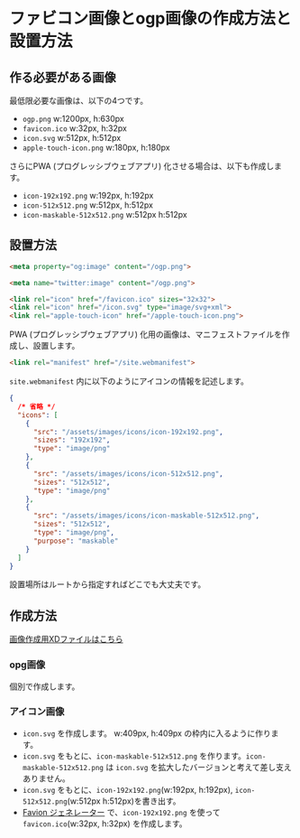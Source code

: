 # ファビコン画像とogp画像の作成方法と設置方法

## 作る必要がある画像

最低限必要な画像は、以下の4つです。

- `ogp.png` w:1200px, h:630px
- `favicon.ico` w:32px, h:32px
- `icon.svg` w:512px, h:512px
- `apple-touch-icon.png` w:180px, h:180px

さらにPWA (プログレッシブウェブアプリ) 化させる場合は、以下も作成します。

- `icon-192x192.png` w:192px, h:192px
- `icon-512x512.png` w:512px, h:512px
- `icon-maskable-512x512.png` w:512px h:512px

## 設置方法

```html
<meta property="og:image" content="/ogp.png">

<meta name="twitter:image" content="/ogp.png">

<link rel="icon" href="/favicon.ico" sizes="32x32">
<link rel="icon" href="/icon.svg" type="image/svg+xml">
<link rel="apple-touch-icon" href="/apple-touch-icon.png">
```

PWA (プログレッシブウェブアプリ) 化用の画像は、マニフェストファイルを作成し、設置します。

```html
<link rel="manifest" href="/site.webmanifest">
```

`site.webmanifest` 内に以下のようにアイコンの情報を記述します。

```json
{
  /* 省略 */
  "icons": [
    {
      "src": "/assets/images/icons/icon-192x192.png",
      "sizes": "192x192",
      "type": "image/png"
    },
    {
      "src": "/assets/images/icons/icon-512x512.png",
      "sizes": "512x512",
      "type": "image/png"
    },
    {
      "src": "/assets/images/icons/icon-maskable-512x512.png",
      "sizes": "512x512",
      "type": "image/png",
      "purpose": "maskable"
    }
  ]
}
```

設置場所はルートから指定すればどこでも大丈夫です。

## 作成方法

[画像作成用XDファイルはこちら](../resources/icon-template.xd)

### opg画像

個別で作成します。

### アイコン画像

- `icon.svg` を作成します。  w:409px, h:409px の枠内に入るように作ります。
- `icon.svg` をもとに、`icon-maskable-512x512.png` を作ります。`icon-maskable-512x512.png` は `icon.svg` を拡大したバージョンと考えて差し支えありません。
- `icon.svg` をもとに、`icon-192x192.png`(w:192px, h:192px), `icon-512x512.png`(w:512px h:512px)を書き出す。
- [Favion ジェネレーター](https://favicon-generator.mintsu-dev.com/) で、`icon-192x192.png` を使って `favicon.ico`(w:32px, h:32px) を作成します。

